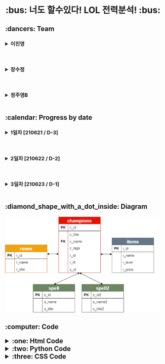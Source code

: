 <h1 align='center'>:bus: 너도 할수있다! LOL 전력분석! :bus:
<!--이진영-->
<h2> :dancers: Team
&nbsp;&nbsp;&nbsp;<h3><details><summary> 이진영 </summary></p>
<h3> &nbsp;:heavy_check_mark: Role</p>
<h6> &nbsp; 1. Table 제작, 데이터 삽입</p>     
     &nbsp; 2. image 데이터 수집</p>
     &nbsp; > table value 약 400개, image data 약 200개</p>
     &nbsp; 3. 코드제작</p>
     &nbsp;&nbsp;&nbsp;- Flask를 이용한 DAO와 HTML 연결하는 코드제작</p>
     &nbsp;&nbsp;&nbsp;- DB table을 html을 통해 검색시 데이터를 추출 할 수 있는 코드제작</p>
     &nbsp; 4. CSS 코드 서포트</p>
     &nbsp; 5. Chart </p>
     &nbsp; 6. Searching Information</p>
<h3> &nbsp;:heavy_check_mark: GitHub LINK</p>
<a href = "https://github.com/dlwlsdudo1"><h6>&nbsp;&nbsp;: Jinyoung's GitHub LINK</a></details>

<!--장수정-->  
&nbsp;&nbsp;&nbsp;<h3><details><summary> 장수정 </summary></p>
<h3> &nbsp;:heavy_check_mark: Role</p>
<h6> &nbsp; 1. diagrams 제작</p>
     &nbsp; 2. Github 및 협업환경 설정 및 관리</p>
     &nbsp; 3. CSS / html 제작 및 디자인</p>
     &nbsp;&nbsp;&nbsp;: 필요한 image illustration 제작</p>
     &nbsp; 4. Flask 코드와 html 연결 및 정리작업 </p>
     &nbsp; 5. 코드제작 서포트</p>
     &nbsp;&nbsp;&nbsp; - table data 입력</p>
     &nbsp;&nbsp;&nbsp; - app.py 제작</p>
<h3> &nbsp;:heavy_check_mark: GitHub LINK</p>
<a href = "https://github.com/sujeong-jang-creator"><h6>&nbsp;&nbsp;: Sujeong's GitHub LINK</a></details>  

<!--정주영B-->  
&nbsp;&nbsp;&nbsp;<h3><details><summary> 정주영B </summary></p>
<h3> &nbsp;:heavy_check_mark: Role</p>
<h6> &nbsp; 1. Table 제작, 데이터 삽입</p>     
     &nbsp; 2. image 데이터 수집</p>
     &nbsp; > table value 약 400개, image data 약 200개</p>
     &nbsp; 3. 코드제작</p>
     &nbsp;&nbsp;&nbsp;- Flask를 이용한 DAO와 HTML 연결하는 코드제작</p>
     &nbsp;&nbsp;&nbsp;- DB table을 html을 통해 검색시 데이터를 추출 할 수 있는 코드제작</p>
     &nbsp;&nbsp;&nbsp;- value값을 정확히, 다 입력하지 않아도 검색 가능한 코드제작</p>
     &nbsp; 4. CSS 코드 서포트</p>
     &nbsp; 5. Searching Information</p>
<h3> &nbsp;:heavy_check_mark: GitHub LINK</p>
<a href = "https://github.com/rnaqpddl123"><h6>&nbsp;&nbsp;: Juyeong B's GitHub LINK</a></details> 

<br>

<!-- 날짜별 진행과정-->
<h2> :calendar: Progress by date
&nbsp;&nbsp;&nbsp;<h3><details><summary> 1일차 [210621 / D-3] </summary></p>
&nbsp;&nbsp;&nbsp;1. Table 제작 : 'champions','runes', 'items', 'spell' Table 제작</p>
&nbsp;&nbsp;&nbsp;2. 데이터 수집 및 삽입</p>
&nbsp;&nbsp;&nbsp;&nbsp;&nbsp;- 'champions' Table의 155개 데이터</p>
&nbsp;&nbsp;&nbsp;&nbsp;&nbsp;- 'items' Table의 171개 데이터</p>
&nbsp;&nbsp;&nbsp;&nbsp;&nbsp;- 'runes' Table의 17개 데이터</p>
&nbsp;&nbsp;&nbsp;&nbsp;&nbsp;- 'spell' Table의 10개 데이터</p>
&nbsp;&nbsp;&nbsp;3. diagram 제작</p></details>

&nbsp;&nbsp;&nbsp;<h3><details><summary> 2일차 [210622 / D-2] </summary></p>
&nbsp;&nbsp;&nbsp;1. Table 수정 및 데이터 추가삽입 : 'champions'</p>
&nbsp;&nbsp;&nbsp;2. html main 페이지 제작</p>
&nbsp;&nbsp;&nbsp;&nbsp;&nbsp;- logo, 배너 img 제작</p>
&nbsp;&nbsp;&nbsp;&nbsp;&nbsp;- 배너 link 연결</p>
&nbsp;&nbsp;&nbsp;&nbsp;&nbsp;- css 파일제작</p>
&nbsp;&nbsp;&nbsp;3. app.py / dao.py code 제작</p></details>

&nbsp;&nbsp;&nbsp;<h3><details><summary> 3일차 [210623 / D-1] </summary></p>
&nbsp;&nbsp;&nbsp;1. detail 코드 제작</p>
&nbsp;&nbsp;&nbsp;2. detail 디자인 수정</p>
&nbsp;&nbsp;&nbsp;3. 발표준비</p>


</details> 
<br>
     
<!--다이어그램 칸--> 
<h2>:diamond_shape_with_a_dot_inside: Diagram</p>
<img src="https://github.com/sujeong-jang-creator/JSJB_MiniProject/blob/a02ea4e966e1b970fdc715d19d09d065398fb58e/Main_Project/diagram/diagram.png" />

<br>

<!--코드 칸-->
<h2>:computer: Code</p>
<details><summary> :one: Html Code </summary></p>
<details><summary> index.html Code </summary></p>

``` html
<!DOCTYPE html>
<html>

<head>
	<meta charset="UTF-8">
	<meta name="viewport" content="width=device-width, initial-scale=1.0">
	<meta http-equiv="X-UA-Compatible" content="ie=edge">
	<title> 너도 할수있다! LOL 전력분석! </title>

	<link rel="stylesheet" href="{{url_for('static', filename='css/ui-page.css')}}">
	<link rel="stylesheet" href="{{url_for('static', filename='css/default.css')}}">
	<link rel="stylesheet" href="{{url_for('static', filename='css/ui.css')}}">
</head>

<body>

	<div class="page">
		<!-- header -->
		<header class="header">
			<img src="../static/images/name_logo.png" width="100">
			<img id='logo_img' src="../static/images/logo2.png" width="100px">
			<img src="../static/images/공백.png" width="150">
		</header>

		<!-- menu -->
		<ul class="menu">
			<li class="menu-item">
				<a href="search" class="menu-link">Search</a>
			</li>
			<li class="menu-item">
				<a href="info" class="menu-link">Info</a>
			</li>
		</ul>

		<!-- secondary-a -->
		<aside class="secondary secondary-a">
			<a href="https://www.op.gg/" target="_black"><img src="../static/images/opgg.png" width="200"></a>
			<a href="https://playdata.io/" target="_black"><img src="../static/images/playdata.png" width="200"></a>

			<a href="https://github.com/sujeong-jang-creator/JSJB_MiniProject" target="_black">
				<img src="../static/images/플젝깃허브.png" width="200"></a>
			<a href="https://na.leagueoflegends.com/ko-kr/" target="_black">
				<img src="../static/images/공식홈페이지.png" width="200"></a>
		</aside>

		<section class="primary">

			<div id="viewtest" style="display:block;">

				<img src="../static/images/검정글씨로고.png" width="100"><br>

				챔피언이름 : <input type="text" id="c_name"><br>
				<button onclick="lolchamp()" alert="성공">
					<font color="blue"> 챔피언 번호로 검색</font>
				</button>

				<br><br><br>

				<div id="demo_id"></div>
				<br>
				<div id="demo_champ"></div>
				<div id="demo1_image"></div>
				<br>
				<div id="demo_items"></div>
				<div id="demo2_image"></div>
				<br>
				<div id="demo_runes"></div>
				<div id="demo3_image"></div>
				<br>
				<div id="demo_spell"></div>
				<div id="demo4_image"></div>
				<div id="demo5_image"></div>


				<br><br><br>

			</div>
		</section>

		<!-- secondary-b -->
		<aside class="secondary secondary-b">
			<a href="https://github.com/dlwlsdudo1" target="_black"><img src="../static/images/진영.png" width="300"></a>
			<a href="https://github.com/sujeong-jang-creator" target="_black"><img src="../static/images/수정.png"
					width="300"></a>
			<a href="https://github.com/rnaqpddl123" target="_black"><img src="../static/images/주영.png" width="300"></a>
		</aside>
		<!-- </div> -->

		<!-- footer -->
		<footer class="footer">
			Jinyeong, Sujeong, Juyeong B
		</footer>
	</div>
	<script>
		{
			function lolchamp() {
				const xhttp = new XMLHttpRequest();
				xhttp.onreadystatechange = function () {
					if (this.readyState == 4 && this.status == 200) {  // 정상응답 완료 여부 검증
						data = this.responseText;
						if (data == 12345) {
							alert("잘못된 입력입니다. 다시 입력해 주세요.");
						}
						else if (data == 1234) {
							alert("챔피언 번호는 155번 까지입니다.");
						}
						else if (data == 123456) {
							alert("검색할정보를 입력해주세요.");
						}
						else {
							data = JSON.parse(data);
							document.getElementById("demo_champ").innerHTML = ("챔피언 이름 : " + data.champ);
							document.getElementById("demo_items").innerHTML = ("아이템 이름 : " + data.item);
							document.getElementById("demo_runes").innerHTML = ("룬 이름 : " + data.rune);
							document.getElementById("demo_spell").innerHTML = ("스펠 이름 : " + data.spell);
							document.getElementById("demo_id").innerHTML = ("챔피언 번호 : " + data.c_id);
							document.getElementById("demo1_image").innerHTML = `<img src='static/champs_image/${data.c_id}.jfif' alt = "${data.champ}입니다" width = "200">`;
							document.getElementById("demo2_image").innerHTML = `<img src='static/items_image/${data.i_id}.png' alt = "${data.item}입니다">`;
							document.getElementById("demo3_image").innerHTML = `<img src='static/runes_image/${data.r_id}.png' alt = "${data.rune}입니다">`;
							document.getElementById("demo4_image").innerHTML = `<img src='static/spell_image/${data.s_id}.png' alt = "${data.spell}입니다">`;
							document.getElementById("demo5_image").innerHTML = `<img src='static/spell_image/${data.s_id2}.png' alt = "${data.spell2}입니다">`;
						}
					}
				};
				xhttp.open("post", "lolcp");
				xhttp.setRequestHeader("Content-type", "application/x-www-form-urlencoded");
				queryString = "c_name=" + document.getElementById("c_name").value;
				xhttp.send(queryString);
			}
		}
	</script>
</body>

</html>
```
</details>

<details><summary> Info.html Code </summary></p>

``` html
<!DOCTYPE html>
<html>

<head>
    <meta charset="UTF-8">
    <meta name="viewport" content="width=device-width, initial-scale=1.0">
    <meta http-equiv="X-UA-Compatible" content="ie=edge">
    <title> 너도 할수있다! LOL 전력분석! </title>

    <link rel="stylesheet" href="{{url_for('static', filename='css/ui-page.css')}}">
    <link rel="stylesheet" href="{{url_for('static', filename='css/default.css')}}">
    <link rel="stylesheet" href="{{url_for('static', filename='css/ui.css')}}">

    <script type="text/javascript" src="https://www.gstatic.com/charts/loader.js"></script>
    <script type="text/javascript">
        google.charts.load('current', { 'packages': ['corechart'] });
        google.charts.setOnLoadCallback(drawChart);
        function drawChart() {
            var data = google.visualization.arrayToDataTable([
                ['Task', 'Hours per Day'],
                ['리그 오브 레전드', 49.67],
                ['서든어택', 8.45],
                ['배틀그라운드', 7.25],
                ['피파온라인4', 4.95],
                ['기타', 29.68]
            ]);
            var options = {
                title: '한국 게임시장 점유율'
            };
            var chart = new google.visualization.PieChart(document.getElementById('piechart'));
            chart.draw(data, options);
        }

    </script>
</head>

<body>

    <div class="page">
        <!-- header -->
        <header class="header" height: 170px>
            <img src="../static/images/name_logo.png" width="100">
            <img id='logo_img' src="../static/images/logo2.png" width="100px">
            <img src="../static/images/공백.png" width="150">
        </header>

        <!-- menu -->
        <ul class="menu">
            <li class="menu-item">
                <a href="search" class="menu-link">Search</a>
            </li>
            <li class="menu-item">
                <a href="info" class="menu-link">Info</a>
            </li>
        </ul>

        <!-- secondary-a -->
        <aside class="secondary secondary-a">
            <a href="https://www.op.gg/" target="_black"><img src="../static/images/opgg.png" width="200"></a>
            <a href="https://playdata.io/" target="_black"><img src="../static/images/playdata.png" width="200"></a>
            <a href="https://github.com/sujeong-jang-creator/JSJB_MiniProject" target="_black"><img
                    src="../static/images/플젝깃허브.png" width="200"></a>
            <a href="https://na.leagueoflegends.com/ko-kr/" target="_black"><img src="../static/images/공식홈페이지.png"
                    width="200"></a>
        </aside>

        <!-- primary-->
        <section class="primary">
            <iframe width="560" height="315"
                src="https://www.youtube.com/embed/IzMnCv_lPxI?rel=0&amp;autoplay=1&mute=1&amp;loop=1;playlist=IzMnCv_lPxI"
                frameborder="0"></iframe><br><br>
            <div id="piechart" style="width: 700px;"></div>
        </section>


        <!-- secondary-b -->
        <aside class="secondary secondary-b">
            <a href="https://github.com/dlwlsdudo1" target="_black"><img src="../static/images/진영.png" width="300"></a>
            <a href="https://github.com/sujeong-jang-creator" target="_black"><img src="../static/images/수정.png"
                    width="300"></a>
            <a href="https://github.com/rnaqpddl123" target="_black"><img src="../static/images/주영.png" width="300"></a>
        </aside>

</body>

</html>
```

</details></details>


<details><summary> :two: Python Code </summary></p>

<details><summary> app.py Code </summary></p>

```python
from flask import Flask, request, render_template, redirect
from flask import current_app as current_app
from dao import EmpDAO

app=Flask(__name__)

@app.route("/", methods=["get"])
def index():
    return render_template("index.html") 

@app.route("/search", methods=["get"])
def search():
    return render_template("index.html")

@app.route("/info", methods=["get"])
def chart():
    return render_template("info.html") 


@app.route('/lolcp', methods=["post"])
def lollist():
    return EmpDAO().champone(request.form.get('c_name'))

if __name__=="__main__":
    app.run(debug=True, host="127.0.0.1", port="5000")
```
</details>



<details><summary> dao.py Code </summary></p>

```python
import cx_Oracle
import collections   # 데이터를 어떤 구조로 관리할 것인가를 의미하는 자료구조를 지원하는 library
import json
class EmpDAO:
    def champone(self, c_name):
          data = ''
          try:
               conn = cx_Oracle.connect(user="SCOTT", password="TIGER", dsn="xe")
               cur = conn.cursor()
               try: 
                    if c_name.isdigit() == True:
                         try:
                              cur.execute("select c.c_name, r.r_name, i.i_name, s.s_name, s2.s_name2, c.c_id, i.i_id, r.r_id, s.s_id, s2.s_id2\
                              from champions c, runes r, items i, spell s, spell2 s2\
                              where c_id = :v and \
                              c.r_id=r.r_id and c.i_id=i.i_id\
                              and c.s_id=s.s_id and c.s_id2=s2.s_id2\
                              ", v= c_name)          
                              row = cur.fetchone()                      
                              data = '{"champ":"' + str(row[0]) + '", "item":"' + row[2] + '", "rune":"' + row[1] + '", "spell":"' + row[3] + ',' + row[4] + '", "c_id":"' + str(row[5]) + '", "i_id":"' + str(row[6]) + '", "r_id":"' + str(row[7]) + '", "s_id":"' + str(row[8]) + '", "s_id2":"' + str(row[9]) + '"}'
                              print("숫자", data)
                         except :
                              data = '1234'
                    elif c_name != "":    
                         try:                     
                              cur.execute("select c.c_name, r.r_name, i.i_name, s.s_name, s2.s_name2, c.c_id, i.i_id, r.r_id, s.s_id, s2.s_id2\
                                   from champions c, runes r, items i, spell s, spell2 s2\
                                   where c_name like :v and \
                                   c.r_id=r.r_id and c.i_id=i.i_id\
                                   and c.s_id=s.s_id and c.s_id2=s2.s_id2\
                                   ", v= c_name+"%")          
                              row = cur.fetchone()
                              data = '{"champ":"' + str(row[0]) + '", "item":"' + row[2] + '", "rune":"' + row[1] + '", "spell":"' + row[3] + ',' + row[4] + '", "c_id":"' + str(row[5]) + '", "i_id":"' + str(row[6]) + '", "r_id":"' + str(row[7]) + '", "s_id":"' + str(row[8]) + '", "s_id2":"' + str(row[9]) + '"}'
                         except : 
                              data = '12345'
                    else : 
                         data = '123456'
               except Exception as e:
                    print(e)
          except Exception as e:
               print(e)
          finally:
               cur.close()
               conn.close()
          return data
# if __name__ == "__main__":
#      dao = EmpDAO()
#      dao.champone()
```
</details></details>


<details><summary> :three: CSS Code </summary></p>

<details><summary> default.ccss </summary></p>

```css

html {
	font-family: 'Apple SD Gothic Neo', Roboto, 'Noto Sans KR', NanumGothic, 'Malgun Gothic', sans-serif;
	color: #555;
	line-height: 1.2;
	word-wrap: break-word;
}
body {
	background: rgb(255, 255, 255);
	-webkit-font-smoothing: antialiased;
}
html, body, div, span, applet, object, iframe,
h1, h2, h3, h4, h5, h6, p, blockquote, pre,
a, abbr, acronym, address, big, cite, code,
del, dfn, em, img, ins, kbd, q, s, samp,
small, strike, strong, sub, sup, tt, var,
b, u, i, center,
dl, dt, dd, ol, ul, li,
fieldset, form, label, legend,
table, caption, tbody, tfoot, thead, tr, th, td,
article, aside, canvas, details, embed,
figure, figcaption, footer, header, hgroup,
menu, nav, output, ruby, section, summary,
time, mark, audio, video {
	margin: 0;
	padding: 0;
	border: 0;
}
article, aside, details, figcaption, figure, footer, header, hgroup, menu, nav, section {
	display: block;
}
div, span, article, section, header, footer, aside, p, ul, li, fieldset, legend, label, a, nav, form {
	box-sizing: border-box;
	/* content-box */
}
ol, ul, li {
	list-style: none;
}
table {
	border-collapse: collapse;
	border-spacing: 0;
}
img {
	max-width: 100%;
	height: auto;
	border: 0;
}
a {
	display: inline-block;
}
button {
	border: 0;
	background: transparent;
	cursor: pointer;
}

.flex-container {
	/* padding: 10px; */
	background: lightgray;
}
.flex-item {
	padding: 10px;
	border: 3px solid rgb(50,50,40);
	color: white;
	background: mediumseagreen;
}
```
</details>

<details><summary> ui.css </summary></p>

```css

/* menu */
.header { 
	justify-content: space-between;
	background-color: #0094f5;
}
#logo_img {
	padding-top: 30px;
}

.menu {
	display: flex;
	/* height: 70px; */
}

.primary {
	text-align: center;
}

.menu-item {
	flex-grow: 1;
	width: 50%;
	background: #0094f5;

}
.menu-link {
	display: block;
	/* padding: 1em; */
	font-size: 1.2rem;
	font-weight: bold;
	color: rgb(255, 255, 255);
	text-decoration: none;
	text-align: center;
}

@media (min-width: 600px) {
	.card-list {
		display: flex;
		flex-wrap: wrap;
		margin: 0 -1rem;
	}
	.card-item {
		width: 50%;
		padding: 0 1rem;
	}
}

@media (min-width: 1200px) {
	.card-item {
		width: 33.33333%;
	}
}
```
</details>

<details><summary> ui-page.css </summary></p>

```css
.header	{
	display: flex;
	align-items: center;
	padding: 0 1rem;
}

.primary {
	padding: 2rem;
	background: rgb(255, 255, 255);
	height: 90%;
}
.secondary {
	padding: 1rem;
}
.secondary-a {
	background: #116CA8;

}

.secondary-b {
	background: #1A3235;
	/* background:url(../images/right_back.jpg); */
	background-position: center;
	background-size: 100% 100%;
}
.footer {
	padding: 1rem;
	border-top: 1px solid rgb(7, 11, 70);
	text-align: center;
}

@media (min-width: 1024px) {
	.page {
		display: flex;
		flex-wrap: wrap;
	}
	.header {
		width: 100%;
	}
	.menu {
		width: 100%;
		height: 50px;
	}
	.primary {
		order: 2;
		width: 60%;
	}
	.secondary {
		width: 20%;
	}
	.secondary-a {
		order: 1;
	}
	.secondary-b {
		order: 3;
	}
	.footer {
		order: 4;
		width: 100%;
	}
}

@media (min-width: 1400px) {
	.primary {
		width: calc(100% - 600px);
		/* flex-grow: 1; */
		/* flex: 1 1 auto; */
		/* flex: auto; */
	}
	.secondary {
		width: 300px;
	}
}
```

</details></details>
